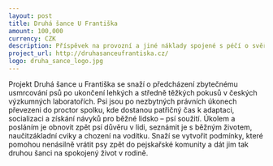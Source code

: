 ```yaml
---
layout: post
title: Druhá šance U Františka
amount: 100,000
currency: CZK
description: Příspěvek na provozní a jiné náklady spojené s péčí o svěřená zvířata
project_url: http://druhasanceufrantiska.cz/
logo: druha_sance_logo.jpg
---
```


Projekt Druhá šance u Františka se snaží o předcházení zbytečnému usmrcování psů po ukončení lehkých a středně těžkých pokusů v českých výzkumných laboratořích. Psi jsou po nezbytných právních úkonech
převezeni do proctor spolku, kde dostanou patřičný čas k adaptaci, socializaci a získání návyků pro běžné lidsko – psí soužití. Úkolem a posláním je obnovit zpět psí důvěru v lidi, seznámit je s běžným životem, naučitzákladní cviky a chození na vodítku.
Snaží se vytvořit podmínky, které pomohou nenásilně vrátit psy zpět do pejskařské komunity a dát jim tak druhou šanci na spokojený život v rodině.

